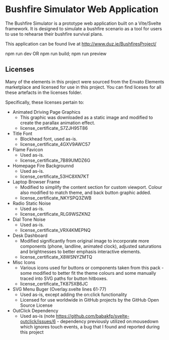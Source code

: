 # Bushfire Simulator Web Application

The Bushfire Simulator is a prototype web application built on a Vite/Svelte framework. It is designed to simulate a bushfire scenario as a tool for users to use to rehearse their bushfire survival plans.

This application can be found live at http://www.duz.ie/BushfiresProject/

npm run dev
OR
npm run build; npm run preview

## Licenses

Many of the elements in this project were sourced from the Envato Elements marketplace and licensed for use in this project. You can find liceses for all these artefacts in the licenses folder.

Specifically, these licenses pertain to:

- Animated Driving Page Graphics
  - This graphic was downloaded as a static image and modified to create the parallax animation effect.
  - license_certificate_S7ZJH95T86
- Title Font
  - Blockhead font, used as-is.
  - license_certificate_4GXV9AWC57
- Flame Favicon
  - Used as-is.
  - license_certificate_7B89UMDZ6G
- Homepage Fire Backgrounnd
  - Used as-is.
  - license_certificate_53HC8XN7KT
- Laptop Browser Frame
  - Modified to simplify the content section for custom viewport. Colour also modified to match theme, and back button graphic added.
  - license_certificate_NKYSPQ3ZWB
- Radio Static Noise
  - Used as-is.
  - license_certificate_RLG9WSZKN2
- Dial Tone Noise
  - Used as-is.
  - license_certificate_VRX4KMEPNQ
- Desk Dashboard
  - Modified significantly from original image to incorporate more components (phone, landline, animated clock), adjusted saturations and brightnesses to better emphasis interactive elements.
  - license_certificate_X8WSNYZMTQ
- Misc Icons
  - Various icons used for buttons or components taken from this pack - some modified to better fit the theme colours and some manually traced into SVG paths for button hitboxes.
  - license_certificate_TK875XB6JC
- SVG Menu Buger (Overlay.svelte lines 61-77)
  - Used as-is, except adding the on:click functionality
  - Licensed for use worldwide in GitHub projects by the GitHub Open Source License
- OutClick Dependency
  - Used as-is (note https://github.com/babakfp/svelte-outclick/issues/6 - dependency previously utilized on:mousedown which ignores touch events, a bug that I found and reported during this project
